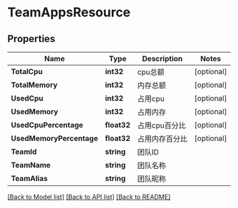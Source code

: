 # TeamAppsResource

## Properties

Name | Type | Description | Notes
------------ | ------------- | ------------- | -------------
**TotalCpu** | **int32** | cpu总额 | [optional] 
**TotalMemory** | **int32** | 内存总额 | [optional] 
**UsedCpu** | **int32** | 占用cpu | [optional] 
**UsedMemory** | **int32** | 占用内存 | [optional] 
**UsedCpuPercentage** | **float32** | 占用cpu百分比 | [optional] 
**UsedMemoryPercentage** | **float32** | 占用内存百分比 | [optional] 
**TeamId** | **string** | 团队ID | 
**TeamName** | **string** | 团队名称 | 
**TeamAlias** | **string** | 团队昵称 | 

[[Back to Model list]](../README.md#documentation-for-models) [[Back to API list]](../README.md#documentation-for-api-endpoints) [[Back to README]](../README.md)


